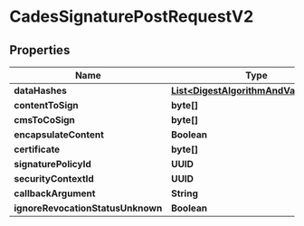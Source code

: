 

# CadesSignaturePostRequestV2


## Properties

| Name | Type | Description | Notes |
|------------ | ------------- | ------------- | -------------|
|**dataHashes** | [**List&lt;DigestAlgorithmAndValueModel&gt;**](DigestAlgorithmAndValueModel.md) |  |  [optional] |
|**contentToSign** | **byte[]** |  |  [optional] |
|**cmsToCoSign** | **byte[]** |  |  [optional] |
|**encapsulateContent** | **Boolean** |  |  [optional] |
|**certificate** | **byte[]** |  |  [optional] |
|**signaturePolicyId** | **UUID** |  |  [optional] |
|**securityContextId** | **UUID** |  |  [optional] |
|**callbackArgument** | **String** |  |  [optional] |
|**ignoreRevocationStatusUnknown** | **Boolean** |  |  [optional] |



